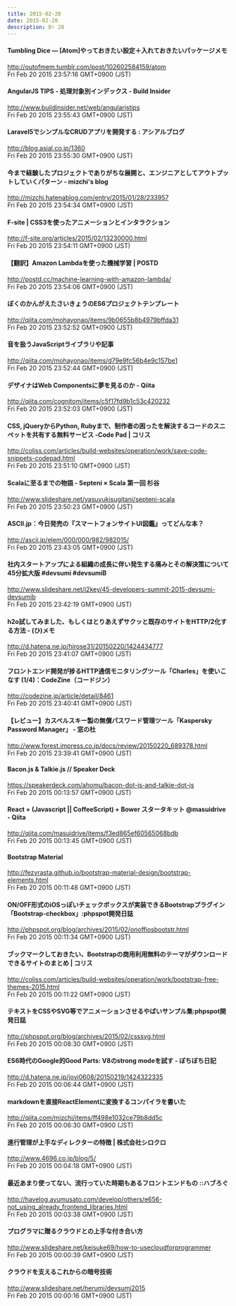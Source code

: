 ```yaml
---
title: 2015-02-20
date: 2015-02-20
description: B! 28
---
```


#### Tumbling Dice — [Atom]やっておきたい設定＋入れておきたいパッケージメモ
http://outofmem.tumblr.com/post/102602584159/atom<br>
Fri Feb 20 2015 23:57:16 GMT+0900 (JST)<br>


#### AngularJS TIPS - 処理対象別インデックス - Build Insider
http://www.buildinsider.net/web/angularjstips<br>
Fri Feb 20 2015 23:55:43 GMT+0900 (JST)<br>


#### Laravel5でシンプルなCRUDアプリを開発する : アシアルブログ
http://blog.asial.co.jp/1360<br>
Fri Feb 20 2015 23:55:30 GMT+0900 (JST)<br>


#### 今まで経験したプロジェクトでありがちな展開と、エンジニアとしてアウトプットしていくパターン - mizchi's blog
http://mizchi.hatenablog.com/entry/2015/01/28/233957<br>
Fri Feb 20 2015 23:54:34 GMT+0900 (JST)<br>


#### F-site | CSS3を使ったアニメーションとインタラクション
http://f-site.org/articles/2015/02/13230000.html<br>
Fri Feb 20 2015 23:54:11 GMT+0900 (JST)<br>


#### 【翻訳】Amazon Lambdaを使った機械学習 | POSTD
http://postd.cc/machine-learning-with-amazon-lambda/<br>
Fri Feb 20 2015 23:54:06 GMT+0900 (JST)<br>


#### ぼくのかんがえたさいきょうのES6プロジェクトテンプレート
http://qiita.com/mohayonao/items/9b0655b8b4979bffda31<br>
Fri Feb 20 2015 23:52:52 GMT+0900 (JST)<br>


#### 音を扱うJavaScriptライブラリや記事
http://qiita.com/mohayonao/items/d79e9fc56b4e9c157be1<br>
Fri Feb 20 2015 23:52:44 GMT+0900 (JST)<br>


#### デザイナはWeb Componentsに夢を見るのか - Qiita
http://qiita.com/cognitom/items/c5f17fd9b1c53c420232<br>
Fri Feb 20 2015 23:52:03 GMT+0900 (JST)<br>


####   CSS, jQueryからPython, Rubyまで、制作者の困ったを解決するコードのスニペットを共有する無料サービス -Code Pad | コリス
http://coliss.com/articles/build-websites/operation/work/save-code-snippets-codepad.html<br>
Fri Feb 20 2015 23:51:10 GMT+0900 (JST)<br>


#### Scalaに至るまでの物語 - Septeni × Scala 第一回 杉谷
http://www.slideshare.net/yasuyukisugitani/septeni-scala<br>
Fri Feb 20 2015 23:50:23 GMT+0900 (JST)<br>


#### ASCII.jp：今日発売の『スマートフォンサイトUI図鑑』ってどんな本？
http://ascii.jp/elem/000/000/982/982015/<br>
Fri Feb 20 2015 23:43:05 GMT+0900 (JST)<br>


#### 社内スタートアップによる組織の成長に伴い発生する痛みとその解決策について45分拡大版 #devsumi #devsumiB
http://www.slideshare.net/i2key/45-developers-summit-2015-devsumi-devsumib<br>
Fri Feb 20 2015 23:42:19 GMT+0900 (JST)<br>


####  h2o試してみました、もしくはとりあえずサクッと既存のサイトをHTTP/2化する方法 - (ひ)メモ
http://d.hatena.ne.jp/hirose31/20150220/1424434777<br>
Fri Feb 20 2015 23:41:07 GMT+0900 (JST)<br>


#### フロントエンド開発が捗るHTTP通信モニタリングツール「Charles」を使いこなす (1/4)：CodeZine（コードジン）
http://codezine.jp/article/detail/8461<br>
Fri Feb 20 2015 23:40:41 GMT+0900 (JST)<br>


#### 【レビュー】カスペルスキー製の無償パスワード管理ツール「Kaspersky Password Manager」 - 窓の杜
http://www.forest.impress.co.jp/docs/review/20150220_689378.html<br>
Fri Feb 20 2015 23:39:41 GMT+0900 (JST)<br>


#### Bacon.js & Talkie.js // Speaker Deck
https://speakerdeck.com/ahomu/bacon-dot-js-and-talkie-dot-js<br>
Fri Feb 20 2015 00:13:57 GMT+0900 (JST)<br>


#### React + (Javascript || CoffeeScript) + Bower スタータキット @masuidrive - Qiita
http://qiita.com/masuidrive/items/f3ed865ef60565068bdb<br>
Fri Feb 20 2015 00:13:45 GMT+0900 (JST)<br>


#### Bootstrap Material
http://fezvrasta.github.io/bootstrap-material-design/bootstrap-elements.html<br>
Fri Feb 20 2015 00:11:48 GMT+0900 (JST)<br>


#### ON/OFF形式のiOSっぽいチェックボックスが実装できるBootstrapプラグイン「Bootstrap-checkbox」:phpspot開発日誌
http://phpspot.org/blog/archives/2015/02/onoffiosbootstr.html<br>
Fri Feb 20 2015 00:11:34 GMT+0900 (JST)<br>


####   ブックマークしておきたい、Bootstrapの商用利用無料のテーマがダウンロードできるサイトのまとめ | コリス
http://coliss.com/articles/build-websites/operation/work/bootstrap-free-themes-2015.html<br>
Fri Feb 20 2015 00:11:22 GMT+0900 (JST)<br>


#### テキストをCSSやSVG等でアニメーションさせるやばいサンプル集:phpspot開発日誌
http://phpspot.org/blog/archives/2015/02/csssvg.html<br>
Fri Feb 20 2015 00:08:30 GMT+0900 (JST)<br>


#### ES6時代のGoogle的Good Parts: V8のstrong modeを試す - ぼちぼち日記
http://d.hatena.ne.jp/jovi0608/20150219/1424322335<br>
Fri Feb 20 2015 00:06:44 GMT+0900 (JST)<br>


#### markdownを直接ReactElementに変換するコンパイラを書いた
http://qiita.com/mizchi/items/ff498e1032ce79b8dd5c<br>
Fri Feb 20 2015 00:06:30 GMT+0900 (JST)<br>


#### 進行管理が上手なディレクターの特徴 | 株式会社シロクロ
http://www.4696.co.jp/blog/5/<br>
Fri Feb 20 2015 00:04:18 GMT+0900 (JST)<br>


#### 最近あまり使ってない、流行っていた時期もあるフロントエンドもの ::ハブろぐ
http://havelog.ayumusato.com/develop/others/e656-not_using_already_frontend_libraries.html<br>
Fri Feb 20 2015 00:03:38 GMT+0900 (JST)<br>


#### プログラマに贈るクラウドとの上手な付き合い方
http://www.slideshare.net/keisuke69/how-to-usecloudforprogrammer<br>
Fri Feb 20 2015 00:00:39 GMT+0900 (JST)<br>


#### クラウドを支えるこれからの暗号技術
http://www.slideshare.net/herumi/devsumi2015<br>
Fri Feb 20 2015 00:00:16 GMT+0900 (JST)<br>


